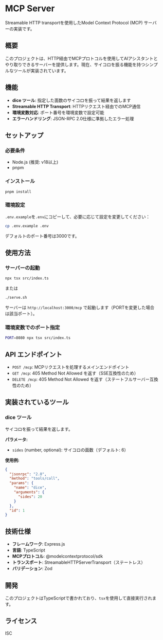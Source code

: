 # MCP Server

Streamable HTTP transportを使用したModel Context Protocol (MCP) サーバーの実装です。

## 概要

このプロジェクトは、HTTP経由でMCPプロトコルを使用してAIアシスタントとやり取りできるサーバーを提供します。現在、サイコロを振る機能を持つシンプルなツールが実装されています。

## 機能

- **dice ツール**: 指定した面数のサイコロを振って結果を返します
- **Streamable HTTP Transport**: HTTPリクエスト経由でのMCP通信
- **環境変数対応**: ポート番号を環境変数で設定可能
- **エラーハンドリング**: JSON-RPC 2.0仕様に準拠したエラー処理

## セットアップ

### 必要条件

- Node.js (推奨: v18以上)
- pnpm

### インストール

```bash
pnpm install
```

### 環境設定

`.env.example`を`.env`にコピーして、必要に応じて設定を変更してください：

```bash
cp .env.example .env
```

デフォルトのポート番号は3000です。

## 使用方法

### サーバーの起動

```bash
npx tsx src/index.ts
```

または

```bash
./serve.sh
```

サーバーは `http://localhost:3000/mcp` で起動します（PORTを変更した場合は該当ポート）。

### 環境変数でのポート指定

```bash
PORT=8080 npx tsx src/index.ts
```

## API エンドポイント

- `POST /mcp`: MCPリクエストを処理するメインエンドポイント
- `GET /mcp`: 405 Method Not Allowed を返す（SSE互換性のため）
- `DELETE /mcp`: 405 Method Not Allowed を返す（ステートフルサーバー互換性のため）

## 実装されているツール

### dice ツール

サイコロを振って結果を返します。

**パラメータ:**
- `sides` (number, optional): サイコロの面数（デフォルト: 6）

**使用例:**
```json
{
  "jsonrpc": "2.0",
  "method": "tools/call",
  "params": {
    "name": "dice",
    "arguments": {
      "sides": 20
    }
  },
  "id": 1
}
```

## 技術仕様

- **フレームワーク**: Express.js
- **言語**: TypeScript
- **MCPプロトコル**: @modelcontextprotocol/sdk
- **トランスポート**: StreamableHTTPServerTransport（ステートレス）
- **バリデーション**: Zod

## 開発

このプロジェクトはTypeScriptで書かれており、`tsx`を使用して直接実行されます。

## ライセンス

ISC
